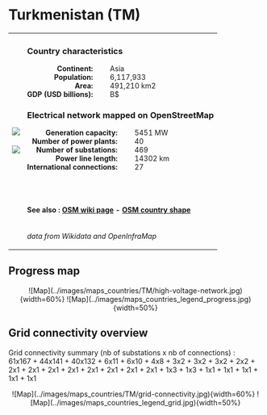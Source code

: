 # Turkmenistan (TM)

<table width="90%">
<tr>
<td>
<img src="http://commons.wikimedia.org/wiki/Special:FilePath/Flag%20of%20Turkmenistan.svg" width="250">
<br><br>
<img src="http://commons.wikimedia.org/wiki/Special:FilePath/Turkmenistan%20on%20the%20globe%20%28Turkmenistan%20centered%29.svg" width="250"></td>
<td>
<h3>Country characteristics</h3>
<div style="display: inline-block;text-align:right;margin-right:30px;font-weight: bold;">
Continent:<br>Population:<br>Area:<br>GDP (USD billions):
</div>
<div style="display: inline-block;">
Asia<br>6,117,933<br>491,210 km2<br> B$
</div>
<h3>Electrical network mapped on OpenStreetMap</h3>
<div style="display: inline-block;text-align:right;margin-right:30px;font-weight: bold;">Generation capacity:<br>
Number of power plants:<br>
Number of substations:<br>
Power line length:<br>
International connections:<br>
</div>
<div style="display: inline-block;">5451 MW<br>
40<br>
469<br>
14302 km<br>
27<br>
</div>

<br><br><h4>See also :
<a href="https://wiki.openstreetmap.org/wiki/Power_networks/Turkmenistan" target="_blank">OSM wiki page</a> -
<a href="https://openstreetmap.org/relation/223026" target="_blank">OSM country shape</a>
</h4>

<br><i>data from Wikidata and OpenInfraMap</i>
</td>
</tr>
</table>


## Progress map

<center>
![Map](../images/maps_countries/TM/high-voltage-network.jpg){width=60%}
![Map](../images/maps_countries_legend_progress.jpg){width=50%}
</center>



## Grid connectivity overview

Grid connectivity summary (nb of substations x nb of connections) :<br>61x167 + 44x141 + 40x132 + 6x11 + 6x10 + 4x8 + 3x2 + 3x2 + 3x2 + 2x2 + 2x1 + 2x1 + 2x1 + 2x1 + 2x1 + 2x1 + 2x1 + 2x1 + 1x3 + 1x3 + 1x1 + 1x1 + 1x1 + 1x1 + 1x1

<center>
![Map](../images/maps_countries/TM/grid-connectivity.jpg){width=60%}
![Map](../images/maps_countries_legend_grid.jpg){width=50%}
</center>

